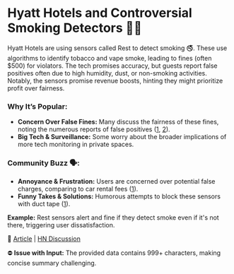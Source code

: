 # Hyatt Hotels and Controversial Smoking Detectors 🚬🏨

Hyatt Hotels are using sensors called Rest to detect smoking 🚭. These use algorithms to identify tobacco and vape smoke, leading to fines (often $500) for violators. The tech promises accuracy, but guests report false positives often due to high humidity, dust, or non-smoking activities. Notably, the sensors promise revenue boosts, hinting they might prioritize profit over fairness. 

### Why It’s Popular:
- **Concern Over False Fines:** Many discuss the fairness of these fines, noting the numerous reports of false positives ([1](https://news.ycombinator.com/item?id=44613527), [2](https://news.ycombinator.com/item?id=44616034)). 
- **Big Tech & Surveillance:** Some worry about the broader implications of more tech monitoring in private spaces.

### Community Buzz 🗣️:
- **Annoyance & Frustration:** Users are concerned over potential false charges, comparing to car rental fees ([1](https://news.ycombinator.com/item?id=44615610)).
- **Funny Takes & Solutions:** Humorous attempts to block these sensors with duct tape ([1](https://news.ycombinator.com/item?id=44612972)).

**Example:** Rest sensors alert and fine if they detect smoke even if it's not there, triggering user dissatisfaction. 

🔗 [Article](https://twitter.com/_ZachGriff/status/1945959030851035223) | [HN Discussion](https://news.ycombinator.com/item?id=44612487) 

⛔️ **Issue with Input:** The provided data contains 999+ characters, making concise summary challenging.